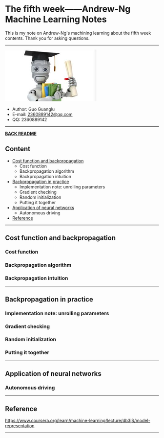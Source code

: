 # The fifth week——Andrew-Ng Machine Learning Notes  
This is my note on Andrew-Ng's machining learning about the fifth week contents. Thank you for asking questions.

***
[![](/picture/the_first_week/fig_ML.jpg)][Andrew-Ng-coursera]  
- Author: Guo Guanglu  
- E-mail: 2360889142@qq.com
- QQ: 2360889142  

*** 
[**BACK README**](README.md)  

## Content  
* [Cost function and backpropagation](#cost-function-and-backpropagation)  
	* Cost function    
	* Backpropagation algorithm    
	* Backpropagation intuition      
* [Backpropagation in practice](#backpropagation-in-practice)  
	* Implementation note: unrolling parameters      
	* Gradient checking    
  * Random initialization  
  * Putting it together  
* [Application of neural networks](#application-of-neural-networks)  
  * Autonomous driving    
* [Reference](#reference)  

***  
Cost function and backpropagation  
-----  
### Cost function  

### Backpropagation algorithm  

### Backpropagation intuition  

***  
Backpropagation in practice  
----  
### Implementation note: unrolling parameters  

### Gradient checking  

### Random initialization  

### Putting it together  

***  
Application of neural networks    
-----  
### Autonomous driving  

***  
Reference  
----  
https://www.coursera.org/learn/machine-learning/lecture/db3jS/model-representation  

---------------------------------------------------------
[Andrew-Ng-coursera]:https://www.coursera.org/learn/machine-learning/lecture/db3jS/model-representation "Andrew Ng coursera"
